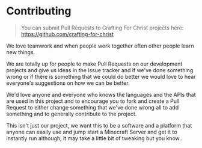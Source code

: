 # Contributing

> You can submit Pull Requests to Crafting For Christ projects here: https://github.com/crafting-for-christ

We love teamwork and when people work together often other people learn new things.

We are totally up for people to make Pull Requests on our development projects and give us ideas in the issue tracker and if we've done something wrong or if there is something that we could do better we would love to hear everyone's suggestions on how we can be better.

We'd love anyone and everyone who knows the languages and the APIs that are used in this project and to encourage you to fork and create a Pull Request to either change something that we've done wrong all to add something and to generally contribute to the project.

This isn't just our project, we want this to be a software and a platform that anyone can easily use and jump start a Minecraft Server and get it to instantly run although, it may take a little bit of tweaking but you know..

